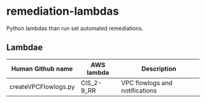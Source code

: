 # remediation-lambdas
Python lambdas than run set automated remediations.

## Lambdae

Human Github name | AWS lambda | Description
---- | ---- | ----
createVPCFlowlogs.py | CIS_2-9_RR | VPC flowlogs and notifications

